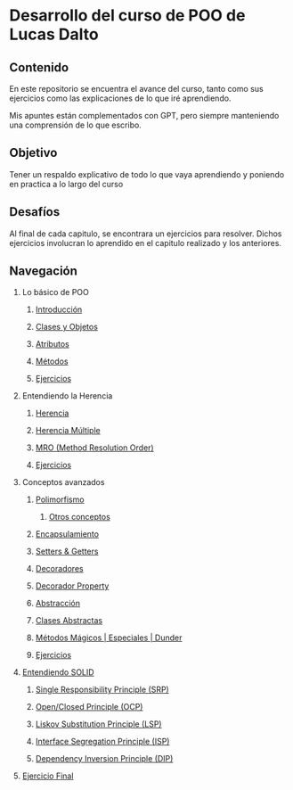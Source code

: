 # Desarrollo del curso de POO de Lucas Dalto

## Contenido

En este repositorio se encuentra el avance del curso, tanto como sus ejercicios como las explicaciones de lo que iré aprendiendo.

Mis apuntes están complementados con GPT, pero siempre manteniendo una comprensión de lo que escribo.

## Objetivo

Tener un respaldo explicativo de todo lo que vaya aprendiendo y poniendo en practica a lo largo del curso

## Desafíos

Al final de cada capitulo, se encontrara un ejercicios para resolver. Dichos ejercicios involucran lo aprendido en el capitulo realizado y los anteriores.

## Navegación

1. Lo básico de POO

   1. [Introducción](/1%20-%20Lo%20básico%20de%20POO/1%20-%20Introduccion/1%20-%20introduccion.md)

   2. [Clases y Objetos](/1%20-%20Lo%20básico%20de%20POO/2%20-%20Clases%20y%20objetos/2%20-%20Clases%20y%20objetos.md)

   3. [Atributos](/1%20-%20Lo%20básico%20de%20POO/3%20-%20Atributos/3%20-%20Atributos.md)

   4. [Métodos](/1%20-%20Lo%20básico%20de%20POO/4%20-%20Metodos/4%20-%20Metodos.md)

   5. [Ejercicios](/1%20-%20Lo%20básico%20de%20POO/5%20-%20Ejercicios%201/5%20-%20Ejercicios.md)

2. Entendiendo la Herencia

   1. [Herencia](/2%20-%20Entendiendo%20herencia/1%20-%20Herencia/1%20-%20Herencia.md)

   2. [Herencia Múltiple](/2%20-%20Entendiendo%20herencia/2%20-%20Herencia%20Múltiple/2%20-%20Herencia%20Multiple.md)

   3. [MRO (Method Resolution Order)](/2%20-%20Entendiendo%20herencia/3%20-%20MRO/3%20-%20MRO.md)

   4. [Ejercicios](/2%20-%20Entendiendo%20herencia/4%20-%20Ejercicios%20II/4%20-%20Ejercicios.md)

3. Conceptos avanzados

   1. [Polimorfismo](/3%20-%20Conceptos%20avanzados/1%20-%20Polimorfismo/1%20-%20Polimorfismo.md)

      1. [Otros conceptos](/3%20-%20Conceptos%20avanzados/1%20-%20Polimorfismo/1.1%20-%20Otros%20conceptos.md)

   2. [Encapsulamiento](/3%20-%20Conceptos%20avanzados/2%20-%20Encapsulamiento/2%20-%20Encapsulamiento.md)

   3. [Setters & Getters](/3%20-%20Conceptos%20avanzados/3%20-%20Setters%20&%20Getters/3%20-%20Setter%20&%20Getters.md)

   4. [Decoradores](/3%20-%20Conceptos%20avanzados/4%20-%20Decoradores/4%20-%20Decoradores.md)

   5. [Decorador Property](/3%20-%20Conceptos%20avanzados/5%20-%20Decorador%20Property/5%20-%20Decorador%20Property.md)

   6. [Abstracción](/3%20-%20Conceptos%20avanzados/6%20-%20Abstracción/6%20-%20Abstraccion.md)

   7. [Clases Abstractas](/3%20-%20Conceptos%20avanzados/7%20-%20Clases%20abstractas/7%20-%20Clases%20abstractas.md)

   8. [Métodos Mágicos | Especiales | Dunder](/3%20-%20Conceptos%20avanzados/8%20-%20Métodos%20dunder/8%20-%20Métodos%20dunder.md)

   9. [Ejercicios](/3%20-%20Conceptos%20avanzados/9%20-%20Ejercicios%20III/9%20-%20Ejercicios.md)

4. [Entendiendo SOLID](/4%20-%20Principios%20SOLID/1%20-%20Entendiendo%20SOLID/1%20-%20Entendiendo%20SOLID/1%20-%20Entendiendo%20SOLID.md)

   1. [Single Responsibility Principle (SRP)](/4%20-%20Principios%20SOLID/2%20-%20SRP/2%20-%20SRP.md)

   2. [Open/Closed Principle (OCP)](/4%20-%20Principios%20SOLID/3%20-%20OCP/3%20-%20OCP.md)

   3. [Liskov Substitution Principle (LSP)](/4%20-%20Principios%20SOLID/4%20-%20LSP/4%20-%20LSP.md)

   4. [Interface Segregation Principle (ISP)](/4%20-%20Principios%20SOLID/5%20-%20ISP/5%20-%20ISP.md)

   5. [Dependency Inversion Principle (DIP)](/4%20-%20Principios%20SOLID/6%20-%20DIP/6%20-%20DIP.md)

6. [Ejercicio Final](/5%20-%20Ejercicio%20Final/)
